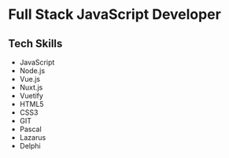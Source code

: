 # Full Stack JavaScript Developer

## Tech Skills

- JavaScript
- Node.js
- Vue.js
- Nuxt.js
- Vuetify
- HTML5
- CSS3
- GIT
- Pascal
- Lazarus
- Delphi
